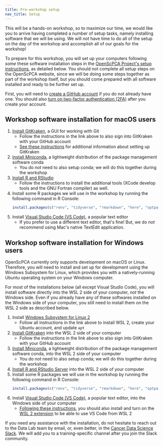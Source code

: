```yaml
---
title: Pre-workshop setup
nav_title: Setup
---
```


This will be a hands-on workshop, so to maximize our time, we would like you to arrive having completed a number of setup tasks, namely installing software that we will be using.
We will _not_ have time to do all of the setup on the day of the workshop and accomplish all of our goals for the workshop!

To prepare for this workshop, you will set up your computers following _some_ these software installation steps in the [OpenScPCA Project's setup instructions](https://openscpca.readthedocs.io/en/latest/technical-setup/), as detailed below.
You should not complete all setup steps on the OpenScPCA website, since we will be doing some steps together as part of the workshop itself, but you should come prepared with all software installed and ready to be further set up.

First, you will need to [create a GitHub account](./github_gitkraken_setup_instructions.md#creating-a-github-account) if you do not already have one.
You should also [turn on two-factor authentication (2FA)](./github_gitkraken_setup_instructions.md#enabling-two-factor-authentication-2fa-on-github) after you create your account.

## Workshop software installation for macOS users

1. [Install GitKraken](https://openscpca.readthedocs.io/en/latest/technical-setup/install-a-git-client/#install-gitkraken), a GUI for working with Git
    - Follow the instructions in the link above to also sign into GitKraken with your GitHub account
    - [See these instructions](./github_gitkraken_setup_instructions.md#setting-up-gitkraken) for additional information about setting up GitKraken
2. [Install Miniconda](https://openscpca.readthedocs.io/en/latest/technical-setup/environment-setup/setup-conda/#install-conda), a lightweight distribution of the package management software conda
    - You do _not_ need to also setup conda; we will do this together during the workshop
3. [Install R and RStudio](https://openscpca.readthedocs.io/en/latest/technical-setup/environment-setup/install-r-rstudio/#install-r-on-macos)
    - Follow the instructions to install the additional tools (XCode develop tools and the GNU Fortran compiler) as well.
4. Install some R packages we will use in the workshop by running the following command in R Console:
    ```r
    install.packages(c("renv", "tidyverse", "rmarkdown", "here", "optparse"))
    ```
5. Install [Visual Studio Code (VS Code)](https://code.visualstudio.com/), a popular text editor
    - If you prefer to use a different text editor, that's fine!
    But, we do _not_ recommend using Mac's native TextEdit application.


## Workshop software installation for Windows users

OpenScPCA currently only supports development on macOS or Linux.
Therefore, you will need to install and set up for development using the Windows Subsystem for Linux, which provides you with a natively-running Ubuntu operating system on your Windows computer.

For most of the installations below (all except Visual Studio Code), you will install software directly into the WSL 2 side of your computer, _not_ the Windows side.
Even if you already have any of these softwares installed on the Windows side of your computer, you still need to install them on the WSL 2 side as described below.


1. Install [Windows Subsystem for Linux 2]()
    - Follow all instructions in the link above to install WSL 2, create your Ubuntu account, and update `apt`
2. [Install GitKraken]() into the WSL 2 side of your computer
    - Follow the instructions in the link above to also sign into GitKraken with your GitHub account
3. [Install Miniconda](), a lightweight distribution of the package management software conda, into the WSL 2 side of your computer
    - You do _not_ need to also setup conda; we will do this together during the workshop
4. [Install R and RStudio Server]() into the WSL 2 side of your computer
5. Install some R packages we will use in the workshop by running the following command in R Console:
    ```r
    install.packages(c("renv", "tidyverse", "rmarkdown", "here", "optparse"))
    ```
6. Install [Visual Studio Code (VS Code)](https://code.visualstudio.com/), a popular text editor, into the Windows side of your computer
    - [Following these instructions](https://code.visualstudio.com/docs/remote/wsl#_getting-started), you should also install and turn on the [WSL 2 extension](https://code.visualstudio.com/docs/remote/wsl#_getting-started) to be able to use VS Code from WSL 2





<!--

Regular RRP installation instructions are commented out below.

The main tasks are installation of R, RStudio, GitKraken, and a suitable text editor.
For Windows users, we will also require the installation of Windows Subsystem for Linux (WSL).
You may already have some of this software installed, but we encourage you to read through all of the instructions at the links below that pertain to your system.

- [macOS installation instructions](mac_installation_instructions.md)
- [Windows installation instructions](windows_installation_instructions.md)

Finally, you will also need to create a [GitHub](https://github.com) account if you do not already have one and configure the GitKraken application.

- [GitHub and GitKraken setup](github_gitkraken_setup_instructions.md)
-->

If you need any assistance with the installation, do not hesitate to reach out to the Data Lab team by email, or, even better, in the [Cancer Data Science Slack](http://ccdatalab.org/slack).
We will add you to a training-specific channel after you join the Slack community.

